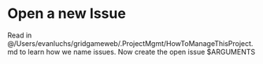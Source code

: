 # Open a new Issue
Read in @/Users/evanluchs/gridgameweb/.ProjectMgmt/HowToManageThisProject.md to learn how we name issues. 
Now create the open issue $ARGUMENTS